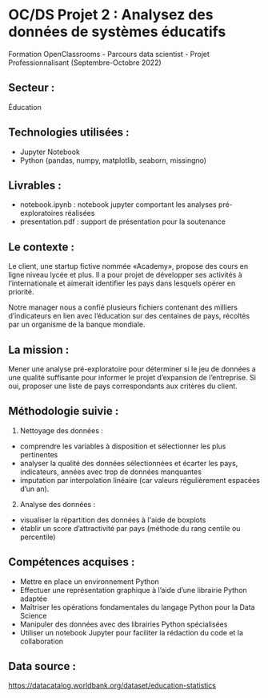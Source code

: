 # OC/DS Projet 2 : Analysez des données de systèmes éducatifs
Formation OpenClassrooms - Parcours data scientist - Projet Professionnalisant (Septembre-Octobre 2022)

## Secteur : 
Éducation 

## Technologies utilisées : 
  * Jupyter Notebook
  * Python (pandas, numpy, matplotlib, seaborn, missingno)

 ## Livrables :
 * notebook.ipynb : notebook jupyter comportant les analyses pré-exploratoires réalisées
 * presentation.pdf : support de présentation pour la soutenance

## Le contexte : 
Le client, une startup fictive nommée «Academy», propose des cours en ligne niveau lycée et plus. Il a pour projet de développer ses activités à l’internationale et aimerait identifier les pays dans lesquels opérer en priorité. 

Notre manager nous a confié plusieurs fichiers contenant des milliers d’indicateurs en lien avec l’éducation sur des centaines de pays, récoltés par un organisme de la banque mondiale. 

## La mission : 
Mener une analyse pré-exploratoire pour déterminer si le jeu de données a une qualité suffisante pour informer le projet d’expansion de l’entreprise. Si oui, proposer une liste de pays correspondants aux critères du client.

## Méthodologie suivie : 
1. Nettoyage des données :
  * comprendre les variables à disposition et sélectionner les plus pertinentes
  * analyser la qualité des données sélectionnées et écarter les pays, indicateurs, années avec trop de données manquantes
  * imputation par interpolation linéaire (car valeurs régulièrement espacées d’un an).

2. Analyse des données :
  * visualiser la répartition des données à l'aide de boxplots
  * établir un score d’attractivité par pays (méthode du rang centile ou percentile)

## Compétences acquises :  
* Mettre en place un environnement Python
* Effectuer une représentation graphique à l’aide d’une librairie Python adaptée
* Maîtriser les opérations fondamentales du langage Python pour la Data Science
* Manipuler des données avec des librairies Python spécialisées
* Utiliser un notebook Jupyter pour faciliter la rédaction du code et la collaboration

## Data source : 
 https://datacatalog.worldbank.org/dataset/education-statistics

